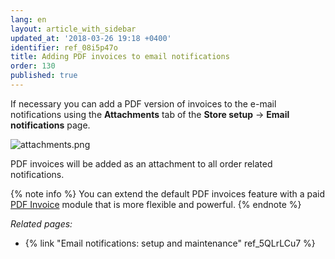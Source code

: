 ```yaml
---
lang: en
layout: article_with_sidebar
updated_at: '2018-03-26 19:18 +0400'
identifier: ref_08i5p47o
title: Adding PDF invoices to email notifications
order: 130
published: true
---
```

If necessary you can add a PDF version of invoices to the e-mail notifications using the **Attachments** tab of the **Store setup** -> **Email notifications** page. 

![attachments.png]({{site.baseurl}}/attachments/ref_08i5p47o/attachments.png)

PDF invoices will be added as an attachment to all order related notifications.

{% note info %}
You can extend the default PDF invoices feature with a paid [PDF Invoice](https://market.x-cart.com/addons/PDF-Invoice.html "eMail Notifications: Set Up and Maintenance") module that is more flexible and powerful.
{% endnote %}


_Related pages:_

   * {% link "Email notifications: setup and maintenance" ref_5QLrLCu7 %}